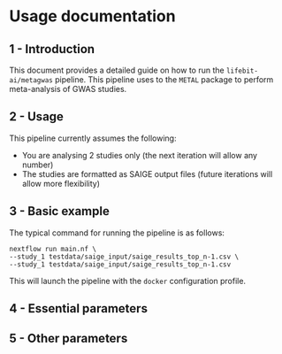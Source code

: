 # Usage documentation

## 1 - Introduction

This document provides a detailed guide on how to run the `lifebit-ai/metagwas` pipeline. This pipeline uses to the `METAL` package to perform meta-analysis of GWAS studies.

## 2 - Usage

This pipeline currently assumes the following:
- You are analysing 2 studies only (the next iteration will allow any number)
- The studies are formatted as SAIGE output files (future iterations will allow more flexibility)

## 3 - Basic example

The typical command for running the pipeline is as follows:

```
nextflow run main.nf \
--study_1 testdata/saige_input/saige_results_top_n-1.csv \
--study_1 testdata/saige_input/saige_results_top_n-1.csv
```

This will launch the pipeline with the `docker` configuration profile.

## 4 - Essential parameters

## 5 - Other parameters


